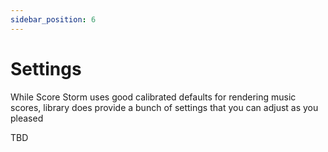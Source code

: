 ```yaml
---
sidebar_position: 6
---
```


# Settings

While Score Storm uses good calibrated defaults for rendering music scores, library does provide a bunch of settings that you can adjust as you pleased

TBD
